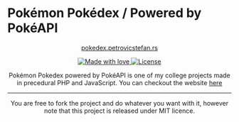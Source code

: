 # Pokémon Pokédex / Powered by PokéAPI

<p align="center">
<a href="http://pokedex.petrovicstefan.rs" target="_blank">pokedex.petrovicstefan.rs</a>
</p>

<p align="center">
  <a href="#">
    <img src="https://img.shields.io/badge/made%20with-love-E760A4.svg" alt="Made with love">
  </a>
  <a href="#" target="_blank">
    <img src="https://img.shields.io/badge/license-MIT-green.svg" alt="License">
  </a>
</p>

<p align="center">
Pokémon Pokedex powered by PokéAPI is one of my college projects made in precedural PHP and JavaScript. You can checkout the website <a href="http://pokedex.petrovicstefan.rs" target="_blank">here</a>
</p>

---

<p align="center">You are free to fork the project and do whatever you want with it, however note that this project is released under MIT licence.</p>

